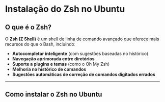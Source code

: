 # Instalação do Zsh no Ubuntu  

## O que é o Zsh?  
O **Zsh (Z Shell)** é um shell de linha de comando avançado que oferece mais recursos do que o Bash, incluindo:  
- **Autocompletar inteligente** (com sugestões baseadas no histórico)  
- **Navegação aprimorada entre diretórios**  
- **Suporte a plugins e temas** (como o Oh My Zsh)  
- **Melhoria no histórico de comandos**  
- **Sugestões automáticas de correção de comandos digitados errados**  

---

## Como instalar o Zsh no Ubuntu  